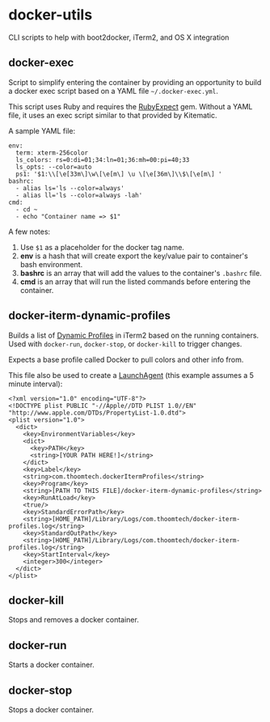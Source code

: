 # docker-utils
CLI scripts to help with boot2docker, iTerm2, and OS X integration


## docker-exec
Script to simplify entering the container by providing an opportunity to build
a docker exec script based on a YAML file `~/.docker-exec.yml`.

This script uses Ruby and requires the [RubyExpect](https://github.com/abates/ruby_expect) gem.
Without a YAML file, it uses an exec script similar to that provided by Kitematic.

A sample YAML file:

    env:
      term: xterm-256color
      ls_colors: rs=0:di=01;34:ln=01;36:mh=00:pi=40;33
      ls_opts: --color=auto
      ps1: '$1:\\[\e[33m\]\w\[\e[m\] \u \[\e[36m\]\\$\[\e[m\] '
    bashrc:
      - alias ls='ls --color=always'
      - alias ll='ls --color=always -lah'
    cmd:
      - cd ~
      - echo "Container name => $1"

A few notes:

1. Use `$1` as a placeholder for the docker tag name.
2. __env__ is a hash that will create export the key/value pair to container's bash environment.
3. __bashrc__ is an array that will add the values to the container's `.bashrc` file.
4. __cmd__ is an array that will run the listed commands before entering the container.


## docker-iterm-dynamic-profiles
Builds a list of [Dynamic Profiles](https://www.iterm2.com/dynamic-profiles.html) in iTerm2 based on the running containers. Used with `docker-run`, `docker-stop`, or `docker-kill` to trigger changes.

Expects a base profile called Docker to pull colors and other info from.

This file also be used to create a [LaunchAgent](http://launchd.info/) (this example assumes a 5 minute interval):

    <?xml version="1.0" encoding="UTF-8"?>
    <!DOCTYPE plist PUBLIC "-//Apple//DTD PLIST 1.0//EN" "http://www.apple.com/DTDs/PropertyList-1.0.dtd">
    <plist version="1.0">
      <dict>
        <key>EnvironmentVariables</key>
        <dict>
          <key>PATH</key>
          <string>[YOUR PATH HERE!]</string>
        </dict>
        <key>Label</key>
        <string>com.thoomtech.dockerItermProfiles</string>
        <key>Program</key>
        <string>[PATH TO THIS FILE]/docker-iterm-dynamic-profiles</string>
        <key>RunAtLoad</key>
        <true/>
        <key>StandardErrorPath</key>
        <string>[HOME_PATH]/Library/Logs/com.thoomtech/docker-iterm-profiles.log</string>
        <key>StandardOutPath</key>
        <string>[HOME_PATH]/Library/Logs/com.thoomtech/docker-iterm-profiles.log</string>
        <key>StartInterval</key>
        <integer>300</integer>
      </dict>
    </plist>

## docker-kill
Stops and removes a docker container.

## docker-run
Starts a docker container.

## docker-stop
Stops a docker container.

